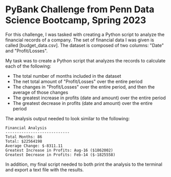 # PyBank Challenge from Penn Data Science Bootcamp, Spring 2023

For this challenge, I was tasked with creating a Python script to analyze the financial records of a company. The set of financial data I was given is called [budget_data.csv]. The dataset is composed of two columns: "Date" and "Profit/Losses".

My task was to create a Python script that analyzes the records to calculate each of the following:
* The total number of months included in the dataset
* The net total amount of "Profit/Losses" over the entire period
* The changes in "Profit/Losses" over the entire period, and then the average of those changes
* The greatest increase in profits (date and amount) over the entire period
* The greatest decrease in profits (date and amount) over the entire period

The analysis output needed to look similar to the following:

  ```text
  Financial Analysis
  ----------------------------
  Total Months: 86
  Total: $22564198
  Average Change: $-8311.11
  Greatest Increase in Profits: Aug-16 ($1862002)
  Greatest Decrease in Profits: Feb-14 ($-1825558)
  ```

In addition, my final script needed to both print the analysis to the terminal and export a text file with the results.